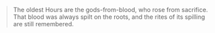 > The oldest Hours are the gods-from-blood, who rose from sacrifice. That blood was always spilt on the roots, and the rites of its spilling are still remembered.
